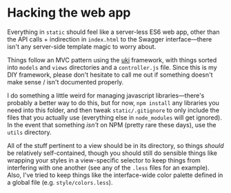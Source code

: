Hacking the web app
===================
Everything in `static` should feel like a server-less ES6 web app, other than
the API calls + indirection in `index.html` to the Swagger interface—there isn't
any server-side template magic to worry about.

Things follow an MVC pattern using the
[uki](https://github.com/alex-r-bigelow/uki) framework, with things sorted into
`models` and `views` directories and a `controller.js` file. Since this is my
DIY framework, please don't hesitate to call me out if something doesn't make
sense / isn't documented properly.

I do something a little weird for managing javascript libraries—there's probably
a better way to do this, but for now, `npm install` any libraries you need into
this folder, and then tweak `static/.gitignore` to only include the files that
you actually use (everything else in `node_modules` will get ignored). In the
event that something *isn't* on NPM (pretty rare these days), use the `utils`
directory.

All of the stuff pertinent to a view should be in its directory, so things
*should* be relatively self-contained, though you should still do sensible
things like wrapping your styles in a view-specific selector to keep things from
interfering with one another (see any of the `.less` files for an example).
Also, I've tried to keep things like the interface-wide color palette defined in
a global file (e.g. `style/colors.less`).
